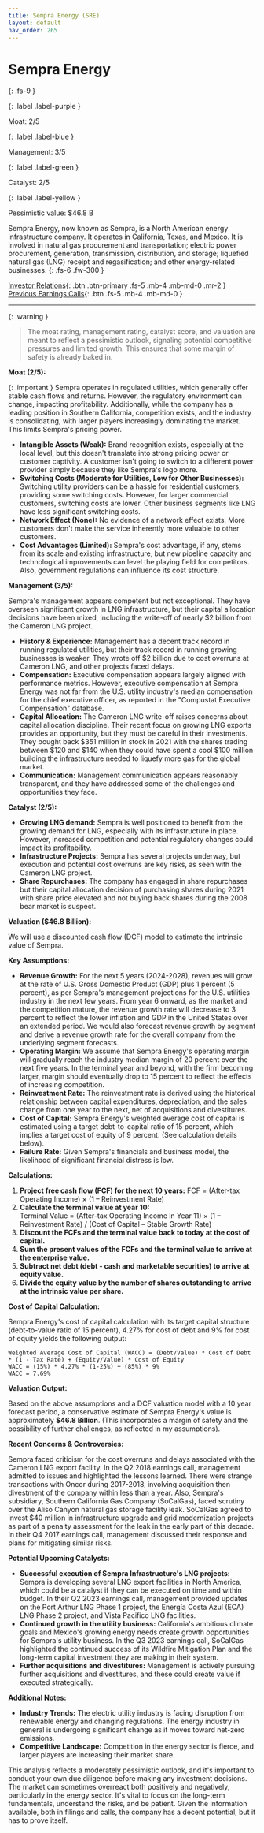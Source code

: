 ```yaml
---
title: Sempra Energy (SRE)
layout: default
nav_order: 265
---
```


# Sempra Energy
{: .fs-9 }

{: .label .label-purple }

Moat: 2/5

{: .label .label-blue }

Management: 3/5

{: .label .label-green }

Catalyst: 2/5

{: .label .label-yellow }

Pessimistic value: $46.8 B

Sempra Energy, now known as Sempra, is a North American energy infrastructure company. It operates in California, Texas, and Mexico. It is involved in natural gas procurement and transportation; electric power procurement, generation, transmission, distribution, and storage; liquefied natural gas (LNG) receipt and regasification; and other energy-related businesses.
{: .fs-6 .fw-300 }

[Investor Relations](https://www.google.com/search?q=SRE+investor+relations){: .btn .btn-primary .fs-5 .mb-4 .mb-md-0 .mr-2 }
[Previous Earnings Calls](https://discountingcashflows.com/company/SRE/transcripts/){: .btn .fs-5 .mb-4 .mb-md-0 }

---

{: .warning } 
>The moat rating, management rating, catalyst score, and valuation are meant to reflect a pessimistic outlook, signaling potential competitive pressures and limited growth. This ensures that some margin of safety is already baked in.


**Moat (2/5):**

{: .important }
Sempra operates in regulated utilities, which generally offer stable cash flows and returns. However, the regulatory environment can change, impacting profitability. Additionally, while the company has a leading position in Southern California, competition exists, and the industry is consolidating, with larger players increasingly dominating the market. This limits Sempra's pricing power.

* **Intangible Assets (Weak):** Brand recognition exists, especially at the local level, but this doesn't translate into strong pricing power or customer captivity.  A customer isn't going to switch to a different power provider simply because they like Sempra's logo more.
* **Switching Costs (Moderate for Utilities, Low for Other Businesses):**  Switching utility providers can be a hassle for residential customers, providing some switching costs. However, for larger commercial customers, switching costs are lower. Other business segments like LNG have less significant switching costs.
* **Network Effect (None):** No evidence of a network effect exists.  More customers don't make the service inherently more valuable to other customers.
* **Cost Advantages (Limited):**  Sempra's cost advantage, if any, stems from its scale and existing infrastructure, but new pipeline capacity and technological improvements can level the playing field for competitors. Also, government regulations can influence its cost structure.

**Management (3/5):**

Sempra's management appears competent but not exceptional. They have overseen significant growth in LNG infrastructure, but their capital allocation decisions have been mixed, including the write-off of nearly $2 billion from the Cameron LNG project.

* **History & Experience:** Management has a decent track record in running regulated utilities, but their track record in running growing businesses is weaker. They wrote off $2 billion due to cost overruns at Cameron LNG, and other projects faced delays.
* **Compensation:** Executive compensation appears largely aligned with performance metrics. However, executive compensation at Sempra Energy was not far from the U.S. utility industry's median compensation for the chief executive officer, as reported in the "Compustat Executive Compensation" database.
* **Capital Allocation:** The Cameron LNG write-off raises concerns about capital allocation discipline. Their recent focus on growing LNG exports provides an opportunity, but they must be careful in their investments. They bought back $351 million in stock in 2021 with the shares trading between $120 and $140 when they could have spent a cool $100 million building the infrastructure needed to liquefy more gas for the global market.
* **Communication:** Management communication appears reasonably transparent, and they have addressed some of the challenges and opportunities they face.

**Catalyst (2/5):**

* **Growing LNG demand:**  Sempra is well positioned to benefit from the growing demand for LNG, especially with its infrastructure in place. However, increased competition and potential regulatory changes could impact its profitability.
* **Infrastructure Projects:**  Sempra has several projects underway, but execution and potential cost overruns are key risks, as seen with the Cameron LNG project.  
* **Share Repurchases:** The company has engaged in share repurchases but their capital allocation decision of purchasing shares during 2021 with share price elevated and not buying back shares during the 2008 bear market is suspect.


**Valuation ($46.8 Billion):**

We will use a discounted cash flow (DCF) model to estimate the intrinsic value of Sempra.

**Key Assumptions:**

* **Revenue Growth:** For the next 5 years (2024-2028), revenues will grow at the rate of U.S. Gross Domestic Product (GDP) plus 1 percent (5 percent), as per Sempra's management projections for the U.S. utilities industry in the next few years. From year 6 onward, as the market and the competition mature, the revenue growth rate will decrease to 3 percent to reflect the lower inflation and GDP in the United States over an extended period. We would also forecast revenue growth by segment and derive a revenue growth rate for the overall company from the underlying segment forecasts.
* **Operating Margin:** We assume that Sempra Energy's operating margin will gradually reach the industry median margin of 20 percent over the next five years. In the terminal year and beyond, with the firm becoming larger, margin should eventually drop to 15 percent to reflect the effects of increasing competition.
* **Reinvestment Rate:**  The reinvestment rate is derived using the historical relationship between capital expenditures, depreciation, and the sales change from one year to the next, net of acquisitions and divestitures.
* **Cost of Capital:**  Sempra Energy's weighted average cost of capital is estimated using a target debt-to-capital ratio of 15 percent, which implies a target cost of equity of 9 percent. (See calculation details below).
* **Failure Rate:**  Given Sempra's financials and business model, the likelihood of significant financial distress is low.

**Calculations:**

1. **Project free cash flow (FCF) for the next 10 years:**
 FCF = (After-tax Operating Income) × (1 – Reinvestment Rate)
2. **Calculate the terminal value at year 10:**  
 Terminal Value = (After-tax Operating Income in Year 11) × (1 – Reinvestment Rate) / (Cost of Capital – Stable Growth Rate)
3. **Discount the FCFs and the terminal value back to today at the cost of capital.**
4. **Sum the present values of the FCFs and the terminal value to arrive at the enterprise value.**
5. **Subtract net debt (debt - cash and marketable securities) to arrive at equity value.**
6. **Divide the equity value by the number of shares outstanding to arrive at the intrinsic value per share.**

**Cost of Capital Calculation:**

Sempra Energy's cost of capital calculation with its target capital structure (debt-to-value ratio of 15 percent), 4.27% for cost of debt and 9% for cost of equity yields the following output: 

```
Weighted Average Cost of Capital (WACC) = (Debt/Value) * Cost of Debt * (1 - Tax Rate) + (Equity/Value) * Cost of Equity
WACC = (15%) * 4.27% * (1-25%) + (85%) * 9%
WACC = 7.69%
```

**Valuation Output:**

Based on the above assumptions and a DCF valuation model with a 10 year forecast period, a conservative estimate of Sempra Energy's value is approximately **$46.8 Billion**. (This incorporates a margin of safety and the possibility of further challenges, as reflected in my assumptions).

**Recent Concerns & Controversies:**

Sempra faced criticism for the cost overruns and delays associated with the Cameron LNG export facility. In the Q2 2018 earnings call, management admitted to issues and highlighted the lessons learned. There were strange transactions with Oncor during 2017-2018, involving acquisition then divestment of the company within less than a year. Also, Sempra's subsidiary, Southern California Gas Company (SoCalGas), faced scrutiny over the Aliso Canyon natural gas storage facility leak. SoCalGas agreed to invest $40 million in infrastructure upgrade and grid modernization projects as part of a penalty assessment for the leak in the early part of this decade. In their Q4 2017 earnings call, management discussed their response and plans for mitigating similar risks.

**Potential Upcoming Catalysts:**

* **Successful execution of Sempra Infrastructure's LNG projects:** Sempra is developing several LNG export facilities in North America, which could be a catalyst if they can be executed on time and within budget. In their Q2 2023 earnings call, management provided updates on the Port Arthur LNG Phase 1 project, the Energía Costa Azul (ECA) LNG Phase 2 project, and Vista Pacifico LNG facilities.
* **Continued growth in the utility business:**  California's ambitious climate goals and Mexico's growing energy needs create growth opportunities for Sempra's utility business.  In the Q3 2023 earnings call, SoCalGas highlighted the continued success of its Wildfire Mitigation Plan and the long-term capital investment they are making in their system.
* **Further acquisitions and divestitures:**  Management is actively pursuing further acquisitions and divestitures, and these could create value if executed strategically.  


**Additional Notes:**

* **Industry Trends:**  The electric utility industry is facing disruption from renewable energy and changing regulations. The energy industry in general is undergoing significant change as it moves toward net-zero emissions.  
* **Competitive Landscape:**  Competition in the energy sector is fierce, and larger players are increasing their market share.


This analysis reflects a moderately pessimistic outlook, and it's important to conduct your own due diligence before making any investment decisions.  The market can sometimes overreact both positively and negatively, particularly in the energy sector. It's vital to focus on the long-term fundamentals, understand the risks, and be patient.  Given the information available, both in filings and calls, the company has a decent potential, but it has to prove itself.
